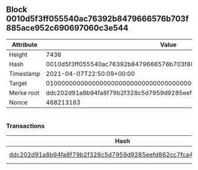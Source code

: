 ## Block 0010d5f3ff055540ac76392b8479666576b703f885ace952c690697060c3e544

Attribute | Value
--- | ---
Height | 7436
Hash | 0010d5f3ff055540ac76392b8479666576b703f885ace952c690697060c3e544
Timestamp | 2021-04-07T22:50:09+00:00
Target | 0100000000000000000000000000000000000000000000000000000000000000
Merke root | ddc202d91a8b94fa8f79b2f328c5d7959d9285eefd862cc7fca4b6cf22b4c840
Nonce | 468213163

```

```

### Transactions

Hash | Amount
--- | ---
[ddc202d91a8b94fa8f79b2f328c5d7959d9285eefd862cc7fca4b6cf22b4c840](ddc202d91a8b94fa8f79b2f328c5d7959d9285eefd862cc7fca4b6cf22b4c840.md) | 10.00000000 SKEPTI 
